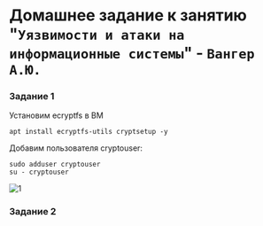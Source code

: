 # Домашнее задание к занятию "`Уязвимости и атаки на информационные системы`" - `Вангер А.Ю.`
### Задание 1 
Установим ecryptfs в ВМ

```
apt install ecryptfs-utils cryptsetup -y
```

Добавим пользователя cryptouser:

```
sudo adduser cryptouser
su - cryptouser
```

![1](https://github.com/NateUrlUseless/sys-pattern-homework/blob/main/README.md/111.png)

### Задание 2 

